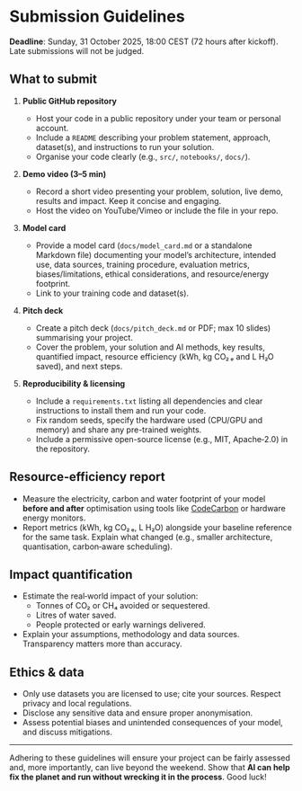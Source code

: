 # Submission Guidelines

**Deadline**: Sunday, 31 October 2025, 18:00 CEST (72 hours after kickoff). Late submissions will not be judged.

## What to submit

1. **Public GitHub repository**
   - Host your code in a public repository under your team or personal account.
   - Include a `README` describing your problem statement, approach, dataset(s), and instructions to run your solution.
   - Organise your code clearly (e.g., `src/`, `notebooks/`, `docs/`).

2. **Demo video (3–5 min)**
   - Record a short video presenting your problem, solution, live demo, results and impact. Keep it concise and engaging.
   - Host the video on YouTube/Vimeo or include the file in your repo.

3. **Model card**
   - Provide a model card (`docs/model_card.md` or a standalone Markdown file) documenting your model’s architecture, intended use, data sources, training procedure, evaluation metrics, biases/limitations, ethical considerations, and resource/energy footprint.
   - Link to your training code and dataset(s).

4. **Pitch deck**
   - Create a pitch deck (`docs/pitch_deck.md` or PDF; max 10 slides) summarising your project.
   - Cover the problem, your solution and AI methods, key results, quantified impact, resource efficiency (kWh, kg CO₂ ₑ and L H₂O saved), and next steps.

5. **Reproducibility & licensing**
   - Include a `requirements.txt` listing all dependencies and clear instructions to install them and run your code.
   - Fix random seeds, specify the hardware used (CPU/GPU and memory) and share any pre-trained weights.
   - Include a permissive open-source license (e.g., MIT, Apache‑2.0) in the repository.

## Resource‑efficiency report

- Measure the electricity, carbon and water footprint of your model **before and after** optimisation using tools like [CodeCarbon](https://mlco2.github.io/codecarbon/) or hardware energy monitors.
- Report metrics (kWh, kg CO₂ ₑ, L H₂O) alongside your baseline reference for the same task. Explain what changed (e.g., smaller architecture, quantisation, carbon‑aware scheduling).

## Impact quantification

- Estimate the real‑world impact of your solution:
  - Tonnes of CO₂ or CH₄ avoided or sequestered.
  - Litres of water saved.
  - People protected or early warnings delivered.
- Explain your assumptions, methodology and data sources. Transparency matters more than accuracy.

## Ethics & data

- Only use datasets you are licensed to use; cite your sources. Respect privacy and local regulations.
- Disclose any sensitive data and ensure proper anonymisation.
- Assess potential biases and unintended consequences of your model, and discuss mitigations.

---

Adhering to these guidelines will ensure your project can be fairly assessed and, more importantly, can live beyond the weekend. Show that **AI can help fix the planet and run without wrecking it in the process**. Good luck!
